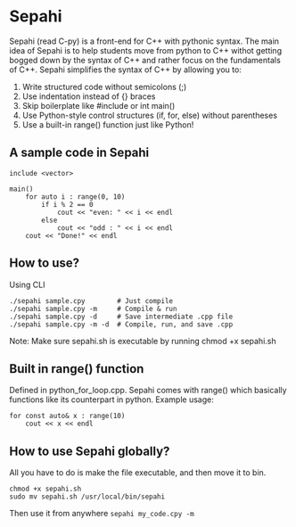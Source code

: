 # Sepahi
Sepahi (read C-py) is a front-end for C++ with pythonic syntax. The main idea of Sepahi is to help students move from python to C++ withot getting bogged down by the syntax of C++ and rather focus on the fundamentals of C++. Sepahi simplifies the syntax of C++ by allowing you to:

1. Write structured code without semicolons (;)
2. Use indentation instead of {} braces
3. Skip boilerplate like #include or int main()
4. Use Python-style control structures (if, for, else) without parentheses
5. Use a built-in range() function just like Python!

## A sample code in Sepahi
```
include <vector>

main()
    for auto i : range(0, 10)
        if i % 2 == 0
            cout << "even: " << i << endl
        else
            cout << "odd : " << i << endl
    cout << "Done!" << endl
```

## How to use?
Using CLI
```
./sepahi sample.cpy        # Just compile
./sepahi sample.cpy -m     # Compile & run
./sepahi sample.cpy -d     # Save intermediate .cpp file
./sepahi sample.cpy -m -d  # Compile, run, and save .cpp
```
Note: Make sure sepahi.sh is executable by running chmod +x sepahi.sh

## Built in range() function
Defined in python_for_loop.cpp. Sepahi comes with range() which basically functions like its counterpart in python. Example usage:
```
for const auto& x : range(10)
    cout << x << endl
```

## How to use Sepahi globally?
All you have to do is make the file executable, and then move it to bin.
```
chmod +x sepahi.sh
sudo mv sepahi.sh /usr/local/bin/sepahi
```
Then use it from anywhere
`sepahi my_code.cpy -m`
